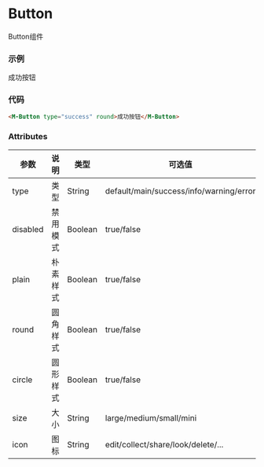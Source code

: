 # Button
Button组件

### 示例
<M-Button type="success" round>成功按钮</M-Button>

### 代码
```html
<M-Button type="success" round>成功按钮</M-Button>
```

### Attributes
| 参数 | 说明 | 类型 | 可选值 | 默认值 |
| --- | ---  | ---  |  ---  |   ---  |
| type | 类型 | String | default/main/success/info/warning/error | default |
| disabled | 禁用模式 | Boolean | true/false | false |
| plain | 朴素样式 | Boolean | true/false | false |
| round | 圆角样式 | Boolean | true/false | false |
| circle | 圆形样式 | Boolean | true/false | false |
| size | 大小 | String | large/medium/small/mini | large |
| icon | 图标 | String | edit/collect/share/look/delete/... | — |